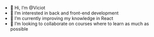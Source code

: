 - 👋 Hi, I’m @Viciot
- 👀 I’m interested in back and front-end development
- 🌱 I’m currently improving my knowledge in React
- 💞️ I’m looking to collaborate on courses where to learn as much as possible

<!---
Viciot/Viciot is a ✨ special ✨ repository because its `README.md` (this file) appears on your GitHub profile.
You can click the Preview link to take a look at your changes.
--->
